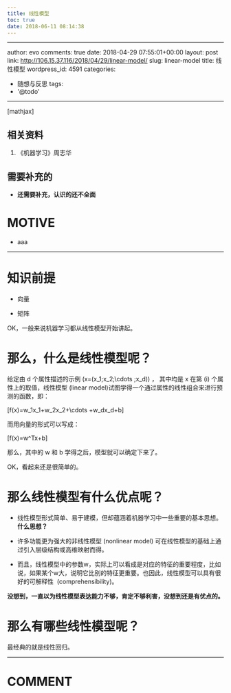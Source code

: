 ```yaml
---
title: 线性模型
toc: true
date: 2018-06-11 08:14:38
---
```

---
author: evo
comments: true
date: 2018-04-29 07:55:01+00:00
layout: post
link: http://106.15.37.116/2018/04/29/linear-model/
slug: linear-model
title: 线性模型
wordpress_id: 4591
categories:
- 随想与反思
tags:
- '@todo'
---

<!-- more -->

[mathjax]


## 相关资料





 	
  1. 《机器学习》周志华




## 需要补充的





 	
  * **还需要补充，认识的还不全面**




# MOTIVE





 	
  * aaa





* * *





# 知识前提





 	
  * 向量

 	
  * 矩阵




OK，一般来说机器学习都从线性模型开始讲起。


# 那么，什么是线性模型呢？


给定由 d 个属性描述的示例 \(x=(x_1;x_2;\cdots ;x_d)\) ， 其中均是 x 在第 \(i\) 个属性上的取值，线性模型 (linear model)试图学得一个通过属性的线性组合来进行预测的函数，即：

\[f(x)=w_1x_1+w_2x_2+\cdots +w_dx_d+b\]

而用向量的形式可以写成：

\[f(x)=w^Tx+b\]

那么，其中的 w 和 b 学得之后，模型就可以确定下来了。

OK，看起来还是很简单的。


# 那么线性模型有什么优点呢？





 	
  * 线性模型形式简单、易于建模，但却蕴涵着机器学习中一些重要的基本思想。**什么思想？**

 	
  * 许多功能更为强大的非线性模型 (nonlinear model) 可在线性模型的基础上通过引入层级结构或高维映射而得。

 	
  * 而且，线性模型中的参数w，实际上可以看成是对应的特征的重要程度，比如说，如果某个w大，说明它比别的特征更重要。也因此，线性模型可以具有很好的可解释性  (comprehensibility)。


**没想到，一直以为线性模型表达能力不够，肯定不够利害，没想到还是有优点的。**


# 那么有哪些线性模型呢？


最经典的就是线性回归。













* * *





# COMMENT



